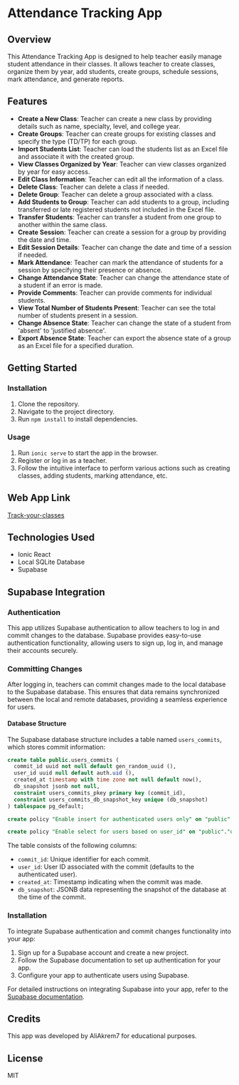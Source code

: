 # Attendance Tracking App

## Overview

This Attendance Tracking App is designed to help teacher easily manage student attendance in their classes. It allows teacher to create classes, organize them by year, add students, create groups, schedule sessions, mark attendance, and generate reports.

## Features

- **Create a New Class**: Teacher can create a new class by providing details such as name, specialty, level, and college year.
- **Create Groups**: Teacher can create groups for existing classes and specify the type (TD/TP) for each group.
- **Import Students List**: Teacher can load the students list as an Excel file and associate it with the created group.
- **View Classes Organized by Year**: Teacher can view classes organized by year for easy access.
- **Edit Class Information**: Teacher can edit all the information of a class.
- **Delete Class**: Teacher can delete a class if needed.
- **Delete Group**: Teacher can delete a group associated with a class.
- **Add Students to Group**: Teacher can add students to a group, including transferred or late registered students not included in the Excel file.
- **Transfer Students**: Teacher can transfer a student from one group to another within the same class.
- **Create Session**: Teacher can create a session for a group by providing the date and time.
- **Edit Session Details**: Teacher can change the date and time of a session if needed.
- **Mark Attendance**: Teacher can mark the attendance of students for a session by specifying their presence or absence.
- **Change Attendance State**: Teacher can change the attendance state of a student if an error is made.
- **Provide Comments**: Teacher can provide comments for individual students.
- **View Total Number of Students Present**: Teacher can see the total number of students present in a session.
- **Change Absence State**: Teacher can change the state of a student from 'absent' to 'justified absence'.
- **Export Absence State**: Teacher can export the absence state of a group as an Excel file for a specified duration.

## Getting Started

### Installation

1. Clone the repository.
2. Navigate to the project directory.
3. Run `npm install` to install dependencies.

### Usage

1. Run `ionic serve` to start the app in the browser.
2. Register or log in as a teacher.
3. Follow the intuitive interface to perform various actions such as creating classes, adding students, marking attendance, etc.

## Web App Link

[Track-your-classes](https://track-your-classes.vercel.app/)


## Technologies Used

- Ionic React
- Local SQLite Database
- Supabase 

## Supabase Integration

### Authentication

This app utilizes Supabase authentication to allow teachers to log in and commit changes to the database. Supabase provides easy-to-use authentication functionality, allowing users to sign up, log in, and manage their accounts securely.

### Committing Changes

After logging in, teachers can commit changes made to the local database to the Supabase database. This ensures that data remains synchronized between the local and remote databases, providing a seamless experience for users.

#### Database Structure

The Supabase database structure includes a table named `users_commits`, which stores commit information:

```sql
create table public.users_commits (
  commit_id uuid not null default gen_random_uuid (),
  user_id uuid null default auth.uid (),
  created_at timestamp with time zone not null default now(),
  db_snapshot jsonb not null,
  constraint users_commits_pkey primary key (commit_id),
  constraint users_commits_db_snapshot_key unique (db_snapshot)
) tablespace pg_default;

create policy "Enable insert for authenticated users only" on "public"."users_commits" as permissive for insert to authenticated with check (true);

create policy "Enable select for users based on user_id" on "public"."users_commits" as permissive for select to authenticated using ((auth.uid() = user_id));
```
The table consists of the following columns:

- `commit_id`: Unique identifier for each commit.
- `user_id`: User ID associated with the commit (defaults to the authenticated user).
- `created_at`: Timestamp indicating when the commit was made.
- `db_snapshot`: JSONB data representing the snapshot of the database at the time of the commit.

### Installation

To integrate Supabase authentication and commit changes functionality into your app:

1. Sign up for a Supabase account and create a new project.
2. Follow the Supabase documentation to set up authentication for your app.
3. Configure your app to authenticate users using Supabase.

For detailed instructions on integrating Supabase into your app, refer to the [Supabase documentation](https://supabase.io/docs).

## Credits

This app was developed by AliAkrem7 for educational purposes.

## License
MIT
